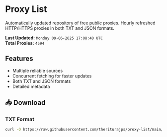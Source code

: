 # Proxy List

Automatically updated repository of free public proxies. Hourly refreshed HTTP/HTTPS proxies in both TXT and JSON formats.

**Last Updated:** `Monday 09-06-2025 17:08:40 UTC`  
**Total Proxies:** `4594`

## Features
- Multiple reliable sources
- Concurrent fetching for faster updates
- Both TXT and JSON formats
- Detailed metadata

## 📥 Download

### TXT Format
```bash
curl -O https://raw.githubusercontent.com/theriturajps/proxy-list/main/proxies.txt